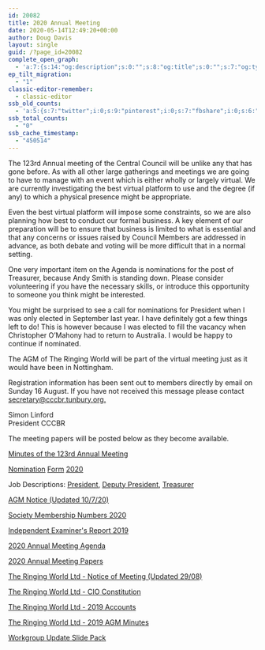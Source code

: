 ```yaml
---
id: 20082
title: 2020 Annual Meeting
date: 2020-05-14T12:49:20+00:00
author: Doug Davis
layout: single
guid: /?page_id=20082
complete_open_graph:
  - 'a:7:{s:14:"og:description";s:0:"";s:8:"og:title";s:0:"";s:7:"og:type";s:0:"";s:12:"twitter:card";s:7:"summary";s:15:"twitter:creator";s:0:"";s:19:"twitter:description";s:0:"";s:8:"og:image";s:0:"";}'
ep_tilt_migration:
  - "1"
classic-editor-remember:
  - classic-editor
ssb_old_counts:
  - 'a:5:{s:7:"twitter";i:0;s:9:"pinterest";i:0;s:7:"fbshare";i:0;s:6:"reddit";i:0;s:6:"tumblr";N;}'
ssb_total_counts:
  - "0"
ssb_cache_timestamp:
  - "450514"
---
```

The 123rd Annual meeting of the Central Council will be unlike any that has gone before. As with all other large gatherings and meetings we are going to have to manage with an event which is either wholly or largely virtual. We are currently investigating the best virtual platform to use and the degree (if any) to which a physical presence might be appropriate.

Even the best virtual platform will impose some constraints, so we are also planning how best to conduct our formal business. A key element of our preparation will be to ensure that business is limited to what is essential and that any concerns or issues raised by Council Members are addressed in advance, as both debate and voting will be more difficult that in a normal setting.

One very important item on the Agenda is nominations for the post of Treasurer, because Andy Smith is standing down. Please consider volunteering if you have the necessary skills, or introduce this opportunity to someone you think might be interested.

You might be surprised to see a call for nominations for President when I was only elected in September last year. I have definitely got a few things left to do! This is however because I was elected to fill the vacancy when Christopher O’Mahony had to return to Australia. I would be happy to continue if nominated.

The AGM of The Ringing World will be part of the virtual meeting just as it would have been in Nottingham.

Registration information has been sent out to members directly by email on Sunday 16 August. If you have not received this message please contact [secretary@cccbr.tunbury.org.](mailto:secretary@cccbr.tunbury.org)

Simon Linford  
President CCCBR

The meeting papers will be posted below as they become available.

[Minutes of the 123rd Annual Meeting](https://cccbr.org.uk/wp-content/uploads/2021/01/cc2020-minutes.pdf)

[Nomination](https://cccbr.org.uk/wp-content/uploads/2020/05/Nomination-form-2020.doc) [For](https://cccbr.org.uk/wp-content/uploads/2020/05/Nomination-form-2020.doc)[m](https://cccbr.org.uk/wp-content/uploads/2020/05/Nomination-form-2020.doc) [2020](https://cccbr.org.uk/wp-content/uploads/2020/05/Nomination-form-2020.doc)

Job Descriptions: <a href="http://cccbr.org.uk/wp-content/uploads/2016/02/president-job-description.pdf" target="_blank" rel="noopener noreferrer">President</a>, <a href="http://cccbr.org.uk/wp-content/uploads/2016/02/deputy-president-job-description.pdf" target="_blank" rel="noopener noreferrer">Deputy President</a>, <a href="http://cccbr.org.uk/wp-content/uploads/2016/02/treasurer-job-description.pdf" target="_blank" rel="noopener noreferrer">Treasurer</a>

<a href="https://cccbr.org.uk/wp-content/uploads/2020/07/AGM-Notice-2020-final.pdf" target="_blank" rel="noopener noreferrer">AGM Notice (Updated 10/7/20)</a>

<a href="https://cccbr.org.uk/wp-content/uploads/2020/07/Society-Membership-Numbers.pdf" target="_blank" rel="noopener noreferrer">Society Membership Numbers 2020</a>

<a href="https://cccbr.org.uk/wp-content/uploads/2020/07/IEs-Report-2019-FINAL.pdf" target="_blank" rel="noopener noreferrer">Independent Examiner&apos;s Report 2019</a>

<a href="https://cccbr.org.uk/wp-content/uploads/2020/08/cc2020-agenda.pdf" target="_blank" rel="noopener noreferrer">2020 Annual Meeting Agenda</a>

<a href="https://cccbr.org.uk/wp-content/uploads/2020/08/cc2020.pdf" target="_blank" rel="noopener noreferrer">2020 Annual Meeting Papers</a>

<a href="https://cccbr.org.uk/wp-content/uploads/2020/08/Notice-of-Meeting-2020-FINAL.pdf" target="_blank" rel="noopener noreferrer">The Ringing World Ltd - Notice of Meeting (Updated 29/08)</a>

<a href="https://cccbr.org.uk/wp-content/uploads/2020/09/RW-CIO-Constutution-1.pdf" target="_blank" rel="noopener">The Ringing World Ltd - CIO Constitution</a>

<a href="https://cccbr.org.uk/wp-content/uploads/2020/08/Ringing-World-Signed-Accounts-YE2019-1.pdf" target="_blank" rel="noopener noreferrer">The Ringing World Ltd - 2019 Accounts</a>

<a href="https://cccbr.org.uk/wp-content/uploads/2020/08/RW_AGM_Mins-07-Sep-19-1.pdf" target="_blank" rel="noopener noreferrer">The Ringing World Ltd - 2019 AGM Minutes</a>

[Workgroup Update Slide Pack](https://cccbr.org.uk/wp-content/uploads/2020/09/200830-CCCBR-AGM-2020.pdf)
